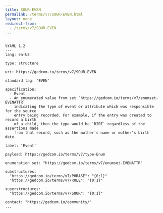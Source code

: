 ```yaml
---
title: SOUR-EVEN
permalink: /terms/v7/SOUR-EVEN.html
layout: none
redirect-from:
  - /terms/v7/SOUR-EVEN
...
```


```

%YAML 1.2
---
lang: en-US

type: structure

uri: https://gedcom.io/terms/v7/SOUR-EVEN

standard tag: 'EVEN'

specification:
  - Event
  - An enumerated value from set `https://gedcom.io/terms/v7/enumset-EVENATTR`
    indicating the type of event or attribute which was responsible for the source
    entry being recorded. For example, if the entry was created to record a birth
    of a child, then the type would be `BIRT` regardless of the assertions made
    from that record, such as the mother's name or mother's birth date.

label: 'Event'

payload: https://gedcom.io/terms/v7/type-Enum

enumeration set: "https://gedcom.io/terms/v7/enumset-EVENATTR"

substructures:
  "https://gedcom.io/terms/v7/PHRASE": "{0:1}"
  "https://gedcom.io/terms/v7/ROLE": "{0:1}"

superstructures:
  "https://gedcom.io/terms/v7/SOUR": "{0:1}"

contact: "https://gedcom.io/community/"
...

```
